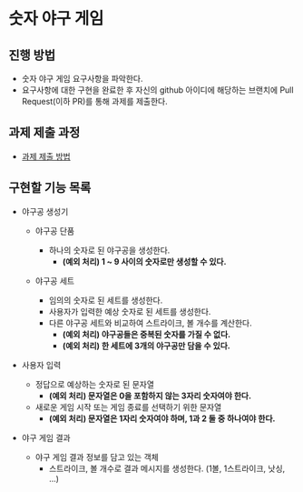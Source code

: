 # 숫자 야구 게임
## 진행 방법
* 숫자 야구 게임 요구사항을 파악한다.
* 요구사항에 대한 구현을 완료한 후 자신의 github 아이디에 해당하는 브랜치에 Pull Request(이하 PR)를 통해 과제를 제출한다.

## 과제 제출 과정
* [과제 제출 방법](https://github.com/next-step/nextstep-docs/tree/master/precourse)

## 구현할 기능 목록
* 야구공 생성기
  * 야구공 단품
    * 하나의 숫자로 된 야구공을 생성한다.
      * **(예외 처리) 1 ~ 9 사이의 숫자로만 생성할 수 있다.**
  
  * 야구공 세트
    * 임의의 숫자로 된 세트를 생성한다.
    * 사용자가 입력한 예상 숫자로 된 세트를 생성한다.
    * 다른 야구공 세트와 비교하여 스트라이크, 볼 개수를 계산한다.
      * **(예외 처리) 야구공들은 중복된 숫자를 가질 수 없다.**
      * **(예외 처리) 한 세트에 3개의 야구공만 담을 수 있다.**


* 사용자 입력
  * 정답으로 예상하는 숫자로 된 문자열
    * **(예외 처리) 문자열은 0을 포함하지 않는 3자리 숫자여야 한다.**
  * 새로운 게임 시작 또는 게임 종료를 선택하기 위한 문자열
    * **(예외 처리) 문자열은 1자리 숫자여야 하며, 1과 2 둘 중 하나여야 한다.**
  
  
* 야구 게임 결과
  * 야구 게임 결과 정보를 담고 있는 객체
    * 스트라이크, 볼 개수로 결과 메시지를 생성한다. (1볼, 1스트라이크, 낫싱, ...)
  
